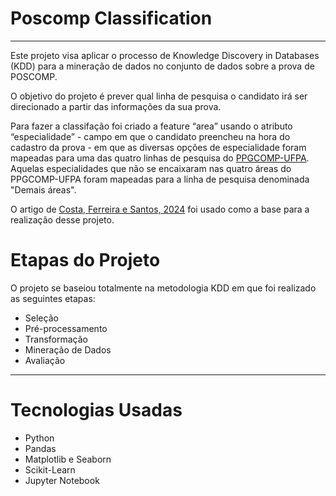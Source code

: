 # Poscomp Classification

---

Este projeto visa aplicar o processo de Knowledge Discovery in Databases (KDD) para a mineração de dados no conjunto de dados sobre a prova de POSCOMP.

O objetivo do projeto é prever qual linha de pesquisa o candidato irá ser direcionado a partir das informações da sua prova. 

Para fazer a classifação foi criado a feature “area” usando o atributo “especialidade” - campo em que o candidato preencheu na hora do cadastro da prova - em que as diversas opções de especialidade foram mapeadas para uma das quatro linhas de pesquisa do [PPGCOMP-UFPA](https://ppgcc.propesp.ufpa.br/index.php/br/programa/areas-de-concentracao-e-linhas-de-pesquisa). Aquelas especialidades que não se encaixaram nas quatro áreas do PPGCOMP-UFPA foram mapeadas para a linha de pesquisa denominada "Demais áreas".

O artigo de [Costa, Ferreira e Santos, 2024](https://www.tecsi.org/contecsi/index.php/contecsi/20CONTECSI/paper/view/7291) foi usado como a base para a realização desse projeto.

# Etapas do Projeto

O projeto se baseiou totalmente na metodologia KDD em que foi realizado as seguintes etapas:

- Seleção
- Pré-processamento
- Transformação
- Mineração de Dados
- Avaliação

---

# Tecnologias Usadas

- Python 
- Pandas
- Matplotlib e Seaborn
- Scikit-Learn
- Jupyter Notebook
